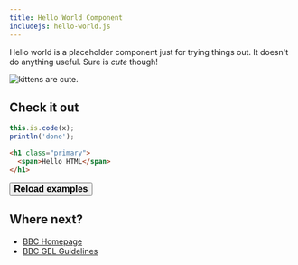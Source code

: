 ```yaml
---
title: Hello World Component
includejs: hello-world.js
---
```


Hello world is a placeholder component just for trying things out. It doesn't do anything useful. Sure is _cute_ though!

![kittens are cute.]({{site.basedir}}static/images/components/hello-world.jpg)

## Check it out

```js
this.is.code(x);
println('done');
```

```html
<h1 class="primary">
  <span>Hello HTML</span>
</h1>
```

<button id="gelui-reload" class="button a11y-tuts__button" onclick="" style="font-size:16px;font-weight:bold;">Reload examples</button>

## Where next?

* [BBC Homepage](http://bbc.co.uk/)
* [BBC GEL Guidelines](http://bbc.co.uk/gel)
